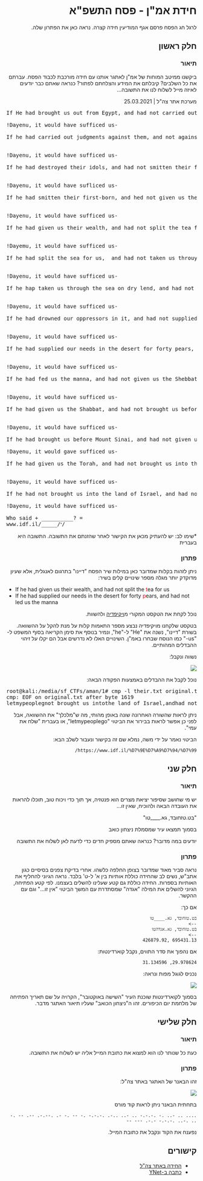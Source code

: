 <div dir="rtl">
<h1>חידת אמ"ן - פסח התשפ"א</h1>
<p>
לרגל חג הפסח פרסם אגף המודיעין חידה קצרה. נראה כאן את הפתרון שלה.
</p>

<h2>חלק ראשון</h2>
<h3>תיאור</h3>
<p>
ביקשנו ממיטב המוחות של אמ"ן לאתגר אותנו עם חידה מורכבת לכבוד הפסח. עברתם את כל השלבים? קיבלתם את המידע והצלחתם לפתור? כנראה שאתם כבר יודעים לאיזה מייל לשלוח לנו את התשובה...

מערכת אתר צה"ל | 25.03.2021
</p>


<pre dir="ltr" style="text-align: left">
If He had brought us out from Egypt, and had not carried out judgments against them

!Dayenu, it would have sufficed us-

If he had carried out judgments against them, and not against their idols


!Dayenu, it would have sufficed us-

If he had destroyed their idols, and had not smitten their first-born


!Dayenu, it would have sufliced us-

If he had smitten their first-born, and hed not given us their wealth


!Dayenu, it would have sufficed us-

If he had given us their wealth, and had not split the tea for us


!Dayemu, it would have sufficed us-

If he had split the sea for us,  and had not taken us throuyh it on dry land


!Dayenu, it would have sufficed us-

If he hap taken us through the sea on dry lend, and had not drowned our opprossors in it


!Dayenu, it would have sufficed us-

If he had drowned our oppressors in it, and had not supplied our needs in the desert for forty years


!Dayenu, it would have sufficed us-

If he had supplied our needs in the desert for forty pears, and had not led us the manna


!Dayenu, it would have sufficed us-

If he had fed us the manna, and had not given us the Shebbat


!Dayenu, it would have sufficed us-

If he had given us the Shabbat, and had not brought us before Mount Sinai


!Dayenu, it would have sufficed us-

If he had brought us before Mount Sinai, and had not given us the Torah

!Dayenu, it would gave sufficed us-

If he had given us the Torah, and had not brought us into the land of Israel


!Dayenu, it would have sufficed us-

If he had not brought us into the land of Israel, and had not built for us the Beit Habechiroh (Chosen House; the Beit Hamikdash)

!Dayenu, it would have sufficed us-

Who said + __________? = 
www.idf.il/_____/י/
</pre>


<p>
*שימו לב: יש להעתיק מכאן את הקישור לאחר שהזנתם את התשובה. התשובה היא בעברית
</p>

<h3>פתרון</h3>

<p>
ניתן לזהות בקלות שמדובר כאן במילות שיר הפסח "דיינו" בתרגום לאנגלית, אלא שעיון מדוקדק יותר מגלה מספר שינויים קלים בשיר:
</p>

<ul dir="ltr">
<li>If he had given us their wealth, and had not split the <span style="color: red">t</span>ea for us</li>
<li>If he had supplied our needs in the desert for forty <span style="color: red">p</span>ears, and had not led us the manna</li>
</ul>

<p>
נוכל לקחת את הטקסט המקורי מ<a href="https://en.wikipedia.org/wiki/Dayenu">ויקיפדיה</a> ולהשוות.
</p>

<p>
בטקסט שלקחנו מויקיפדיה נבצע מספר התאמות קלות על מנת להקל על ההשוואה. בשורת "דיינו", נשנה את "He" ל-"he", ונמיר בנוסף את סימן הקריאה בסוף המשפט ל-"us-" כמו הנוסח שבחרו באמ"ן. השינויים האלו לא נדרשים אבל הם יקלו על זיהוי ההבדלים המהותיים.
</p>

<p>
נשווה ונקבל:
</p>

![](images/diff.png)

<p>
נוכל לקבל את ההבדלים באמצעות הפקודה הבאה:
</p>

<pre style="text-align: left" dir="ltr">
root@kali:/media/sf_CTFs/aman/1# cmp -l their.txt original.txt  | gawk '{printf "%c", strtonum(0$2)}' && echo
cmp: EOF on original.txt after byte 1619
letmypeoplegnot brought us intothe land of Israel,andhad not built for us th Beit Habechiroh (Chosen House; the Beit Ham
</pre>

<p>
ניתן לראות שהשורה האחרונה שונה באופן מהותי, מה ש"מלכלך" את ההשוואה, אבל לפני כן אפשר לראות בבירור את הביטוי "letmypeoplego", או בעברית "שלח את עמי".
</p>

<p>
הביטוי נאמר על ידי משה, נמלא שם זה בקישור ונעבור לשלב הבא:
</p>

`https://www.idf.il/%D7%9E%D7%A9%D7%94/%D7%99/`

<h2>חלק שני</h2>
<h3>תיאור</h3>
<div>
יש מי שחושב שסיפור יציאת מצרים הוא פנטזיה, אך תוך כדי ויכוח טוב, תוכלו להראות את העובדה הבאה ולהוכיח, שאין זו...

"בט.טזחובד, גא.____טו"

בסמוך תמצאו עיר שמסמלת ניצחון כואב

יודעים במה מדובר? כנראה שאתם מספיק חדים כדי לדעת לאן לשלוח את התשובה
</div>

<h3>פתרון</h3>
<p>
נראה סביר מאוד שמדובר בצופן החלפה כלשהו. אחרי בדיקת צפנים בסיסיים כגון אתב"ש, נשים לב שהחידה כוללת אותיות בין א' ל-ט' בלבד. נראה הגיוני להחליף את האותיות בספרות. החידה כוללת גם קטע שעלינו להשלים בעצמנו. לפי קטע הפתיחה, הגיוני להשלים את המילה "אגדה" שמסתדרת עם המשך הביטוי "אין זו..." וגם עם ההקשר.
</p>

<p>
אם כך:
</p>

```
בט.טזחובד, גא.____טו
-->
בט.טזחובד, גא.אגדהטו
-->
695431.13 ,426879.92
```

<p>
אם נהפוך את סדר התווים, נקבל קוארדינטות:
</p>

```
29.978624, 31.134596
```

נכניס לגוגל מפות ונראה:

![](images/coords.png)

<p>
בסמוך לקוארדינטות שוכנת העיר "השישה באוקטובר", הקרויה על שם תאריך הפתיחה של מלחמת יום הכיפורים. זהו ה"ניצחון הכואב" שעליו תיאור האתגר מדבר.
</p>

<h2>חלק שלישי</h2>
<h3>תיאור</h3>
<p>
כעת כל שנותר לנו הוא למצוא את כתובת המייל אליה יש לשלוח את התשובה.
</p>

<h3>פתרון</h3>

<p>
זהו הבאנר של האתגר באתר צה"ל:
</p>

![](images/aman.jpg)

<p>
בתחתית הבאנר ניתן לראות קוד מורס
</p>

```
.... .. -.. .- .-.-.- .. -.. ..-. .-.-.- .- -- .- -. .--.-. --. -- .- .. .-.. .-.-.- -.-. --- --
```

נפענח את הקוד ונקבל את כתובת המייל.

<h2>קישורים</h2>
<ul>
    <li><a href="https://www.idf.il/129495/">החידה באתר צה"ל</a></li>
    <li><a href="https://www.ynet.co.il/news/article/SJQbUBqEO">כתבה ב-YNet</a>
</ul>

</div>